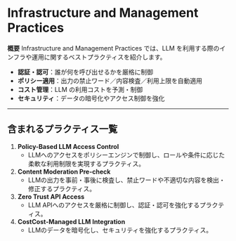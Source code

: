 # Infrastructure and Management Practices

**概要**
Infrastructure and Management Practices では、LLM を利用する際のインフラや運用に関するベストプラクティスを紹介します。

- **認証・認可**：誰が何を呼び出せるかを厳格に制御
- **ポリシー適用**：出力の禁止ワード／内容検査／利用上限を自動適用
- **コスト管理**：LLM の利用コストを予測・制御
- **セキュリティ**：データの暗号化やアクセス制御を強化

---

## 含まれるプラクティス一覧

1. **Policy-Based LLM Access Control**
   - LLMへのアクセスをポリシーエンジンで制御し、ロールや条件に応じた柔軟な利用制限を実現するプラクティス。
2. **Content Moderation Pre-check**
   - LLMの出力を事前・事後に検査し、禁止ワードや不適切な内容を検出・修正するプラクティス。
3. **Zero Trust API Access**
   - LLM APIへのアクセスを厳格に制御し、認証・認可を強化するプラクティス。
4. **CostCost-Managed LLM Integration**
   - LLMのデータを暗号化し、セキュリティを強化するプラクティス。
